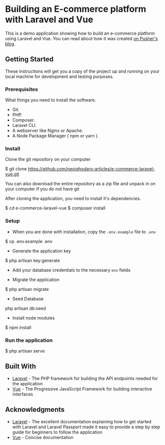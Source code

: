 # Building an E-commerce platform with Laravel and Vue
This is a demo application showing how to build an e-commerce platform using Laravel and Vue. You can read about how it was created [on Pusher's blog](https://blog.pusher.com/author/neo).

## Getting Started
These instructions will get you a copy of the project up and running on your local machine for development and testing purposes.

### Prerequisites
What things you need to install the software.

* Git.
* PHP.
* Composer.
* Laravel CLI.
* A webserver like Nginx or Apache.
* A Node Package Manager ( npm or yarn ).

### Install
Clone the git repository on your computer

$ git clone https://github.com/neoighodaro-articles/e-commerce-laravel-vue.git


You can also download the entire repository as a zip file and unpack in on your computer if you do not have git

After cloning the application, you need to install it's dependencies. 

$ cd e-commerce-laravel-vue
$ composer install


### Setup
- When you are done with installation, copy the `.env.example` file to `.env`

$ cp .env.example .env


- Generate the application key

$ php artisan key:generate


- Add your database credentials to the necessary `env` fields

- Migrate the application

$ php artisan migrate


- Seed Database

php artisan db:seed


- Install node modules

$ npm install


### Run the application

$ php artisan serve


## Built With
* [Laravel](https://laravel.com) - The PHP framework for building the API endpoints needed for the application
* [Vue](https://vuejs.org) - The Progressive JavaScript Framework for building interactive interfaces

## Acknowledgments
* [Laravel](https://laravel.com) - The excellent documentation explaining how to get started with Laravel and Laravel Passport made it easy to provide a step by step guide for beginners to follow the application
* [Vue](https://vuejs.org) - Concise documentation 
